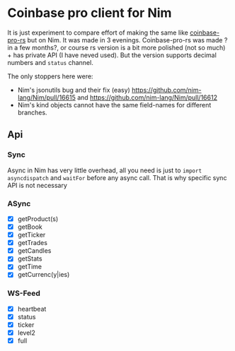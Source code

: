 # Coinbase pro client for Nim

It is just experiment to compare effort of making the same like [coinbase-pro-rs](https://github.com/inv2004/coinbase-pro-rs) but on Nim.
It was made in 3 evenings. Coinbase-pro-rs was made ?in a few months?, or course rs version is a bit more polished (not so much) + has private API (I have neved used). But the version supports decimal numbers and ``status`` channel.

The only stoppers here were:
- Nim's jsonutils bug and their fix (easy) https://github.com/nim-lang/Nim/pull/16615 and https://github.com/nim-lang/Nim/pull/16612
- Nim's kind objects cannot have the same field-names for different branches.

## Api

### Sync

  Async in Nim has very little overhead, all you need is just to ``import asyncdispatch`` and ``waitFor`` before any async call. That is why specific sync API is not necessary

### ASync

- [x] getProduct(s)
- [x] getBook
- [x] getTicker
- [x] getTrades
- [x] getCandles
- [x] getStats
- [x] getTime
- [x] getCurrenc(y|ies)

### WS-Feed

- [x] heartbeat
- [x] status
- [x] ticker
- [x] level2
- [x] full
